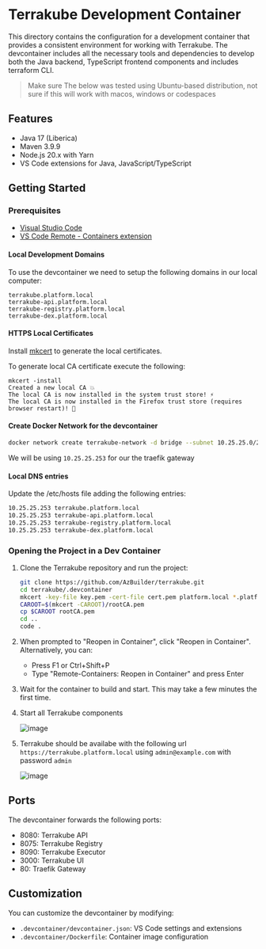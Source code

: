 # Terrakube Development Container

This directory contains the configuration for a development container that provides a consistent environment for working with Terrakube. The devcontainer includes all the necessary tools and dependencies to develop both the Java backend, TypeScript frontend components and includes terraform CLI.

> Make sure 
> The below was tested using Ubuntu-based distribution, not sure if this will work with macos, windows or codespaces

## Features

- Java 17 (Liberica)
- Maven 3.9.9
- Node.js 20.x with Yarn
- VS Code extensions for Java, JavaScript/TypeScript

## Getting Started

### Prerequisites

- [Visual Studio Code](https://code.visualstudio.com/)
- [VS Code Remote - Containers extension](https://marketplace.visualstudio.com/items?itemName=ms-vscode-remote.remote-containers)

#### Local Development Domains

To use the devcontainer we need to setup the following domains in our local computer:

```shell
terrakube.platform.local
terrakube-api.platform.local
terrakube-registry.platform.local
terrakube-dex.platform.local
```

#### HTTPS Local Certificates

Install [mkcert](https://github.com/FiloSottile/mkcert#installation) to generate the local certificates.

To generate local CA certificate execute the following:

```shell
mkcert -install
Created a new local CA 💥
The local CA is now installed in the system trust store! ⚡️
The local CA is now installed in the Firefox trust store (requires browser restart)! 🦊
```

#### Create Docker Network for the devcontainer

```bash
docker network create terrakube-network -d bridge --subnet 10.25.25.0/24 --gateway 10.25.25.254
```

We will be using `10.25.25.253` for our the traefik gateway

#### Local DNS entries

Update the /etc/hosts file adding the following entries:

```bash
10.25.25.253 terrakube.platform.local
10.25.25.253 terrakube-api.platform.local
10.25.25.253 terrakube-registry.platform.local
10.25.25.253 terrakube-dex.platform.local
```

### Opening the Project in a Dev Container

1. Clone the Terrakube repository and run the project:
   ```bash
   git clone https://github.com/AzBuilder/terrakube.git
   cd terrakube/.devcontainer
   mkcert -key-file key.pem -cert-file cert.pem platform.local *.platform.local
   CAROOT=$(mkcert -CAROOT)/rootCA.pem
   cp $CAROOT rootCA.pem
   cd ..
   code .
   ```

2. When prompted to "Reopen in Container", click "Reopen in Container". Alternatively, you can:
   - Press F1 or Ctrl+Shift+P
   - Type "Remote-Containers: Reopen in Container" and press Enter

3. Wait for the container to build and start. This may take a few minutes the first time.

4. Start all Terrakube components

   ![image](https://github.com/user-attachments/assets/34a4d4c9-d1b0-443f-834e-c4d76db26187)

5. Terrakube should be availabe with the following url `https://terrakube.platform.local` using `admin@example.com` with password `admin`

   ![image](https://github.com/user-attachments/assets/c92b5f7a-c484-47b5-bb31-4edd4513278e)

## Ports

The devcontainer forwards the following ports:
- 8080: Terrakube API 
- 8075: Terrakube Registry
- 8090: Terrakube Executor
- 3000: Terrakube UI
- 80: Traefik Gateway

## Customization

You can customize the devcontainer by modifying:
- `.devcontainer/devcontainer.json`: VS Code settings and extensions
- `.devcontainer/Dockerfile`: Container image configuration

